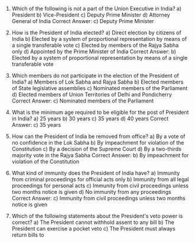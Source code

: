 1. Which of the following is not a part of the Union Executive in India?
   a) President
   b) Vice-President
   c) Deputy Prime Minister
   d) Attorney General of India
   Correct Answer: c) Deputy Prime Minister

2. How is the President of India elected?
   a) Direct election by citizens of India
   b) Elected by a system of proportional representation by means of a single transferable vote
   c) Elected by members of the Rajya Sabha only
   d) Appointed by the Prime Minister of India
   Correct Answer: b) Elected by a system of proportional representation by means of a single transferable vote

3. Which members do not participate in the election of the President of India?
   a) Members of Lok Sabha and Rajya Sabha
   b) Elected members of State legislative assemblies
   c) Nominated members of the Parliament
   d) Elected members of Union Territories of Delhi and Pondicherry
   Correct Answer: c) Nominated members of the Parliament

4. What is the minimum age required to be eligible for the post of President in India?
   a) 25 years
   b) 30 years
   c) 35 years
   d) 40 years
   Correct Answer: c) 35 years

5. How can the President of India be removed from office?
   a) By a vote of no confidence in the Lok Sabha
   b) By impeachment for violation of the Constitution
   c) By a decision of the Supreme Court
   d) By a two-thirds majority vote in the Rajya Sabha
   Correct Answer: b) By impeachment for violation of the Constitution

6. What kind of immunity does the President of India have?
   a) Immunity from criminal proceedings for official acts only
   b) Immunity from all legal proceedings for personal acts
   c) Immunity from civil proceedings unless two months notice is given
   d) No immunity from any proceedings
   Correct Answer: c) Immunity from civil proceedings unless two months notice is given

7. Which of the following statements about the President's veto power is correct?
   a) The President cannot withhold assent to any bill
   b) The President can exercise a pocket veto
   c) The President must always return bills to